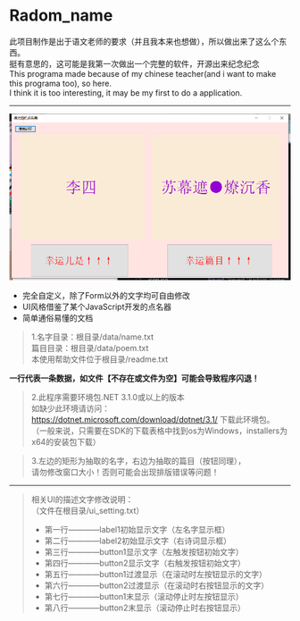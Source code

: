 # Radom_name
此项目制作是出于语文老师的要求（并且我本来也想做），所以做出来了这么个东西。  
挺有意思的，这可能是我第一次做出一个完整的软件，开源出来纪念纪念  
This programa made because of my chinese teacher(and i want to make this programa too), so here.  
I think it is too interesting, it may be my first to do a application.  
*****

![这是一张程序主图片](https://github.com/suhexia/Radom_name/blob/main/Image_file/main_app.png)  

+ 完全自定义，除了Form以外的文字均可自由修改  
+ UI风格借鉴了某个JavaScript开发的点名器  
+ 简单通俗易懂的文档  

> 1.名字目录：根目录/data/name.txt  
> 篇目目录：根目录/data/poem.txt  
> 本使用帮助文件位于根目录/readme.txt  

**一行代表一条数据，如文件【不存在或文件为空】可能会导致程序闪退！**  

> 2.此程序需要环境包.NET 3.1.0或以上的版本  
> 如缺少此环境请访问：https://dotnet.microsoft.com/download/dotnet/3.1/  下载此环境包。  
> （一般来说，只需要在SDK的下载表格中找到os为Windows，installers为x64的安装包下载）  

> 3.左边的矩形为抽取的名字，右边为抽取的篇目（按钮同理），  
> 请勿修改窗口大小！否则可能会出现排版错误等问题！  

*****
>相关UI的描述文字修改说明：  
>（文件在根目录/ui_setting.txt）  
>+ 第一行————label1初始显示文字（左名字显示框）  
>+ 第二行————label2初始显示文字（右诗词显示框）  
>+ 第三行————button1显示文字（左触发按钮初始文字）  
>+ 第四行————button2显示文字（右触发按钮初始文字）  
>+ 第五行————button1过渡显示（在滚动时左按钮显示的文字）  
>+ 第六行————button2过渡显示（在滚动时右按钮显示的文字）  
>+ 第七行————button1末显示（滚动停止时左按钮显示）  
>+ 第八行————button2末显示（滚动停止时右按钮显示）  
